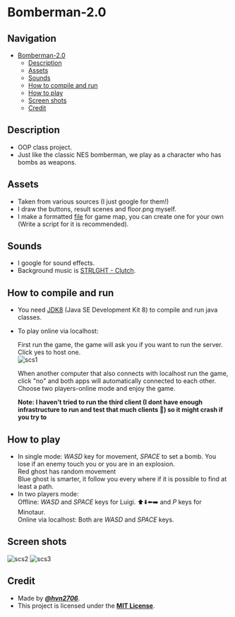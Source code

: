 # Bomberman-2.0

## Navigation
- [Bomberman-2.0](#Bomberman-2.0)
    - [Description](#Description)
    - [Assets](#Assets)
    - [Sounds](#Sounds)
    - [How to compile and run](#How-to-compile-and-run)
    - [How to play](#How-to-play)
    - [Screen shots](#Screen-shots)
    - [Credit](#Credit)
## Description
- OOP class project.
- Just like the classic NES bomberman, we play as a character who has bombs as weapons.

## Assets
- Taken from various sources (I just google for them!)
- I draw the buttons, result scenes and floor.png myself.
- I make a formatted [file](./resources/map1.txt) for game map, you can create one for your own (Write a script for it is recommended).

## Sounds
- I google for sound effects.
- Background music is [STRLGHT - Clutch](https://www.youtube.com/watch?v=z1vcJPKHJ3A).

## How to compile and run
- You need [JDK8](https://www.oracle.com/java/technologies/javase/javase-jdk8-downloads.html) (Java SE Development Kit 8) to compile and run java classes.
- To play online via localhost:
    
   First run the game, the game will ask you if you want to run the server. Click yes to host one.</br>
![scs1](./screenshots/scs1.bmp) </br>
   
   When another computer that also connects with localhost run the game, click "no" and both apps will automatically connected to each other.</br>
   Choose two players-online mode and enjoy the game.
        
   __Note: I haven't tried to run the third client (I dont have enough infrastructure to run and test that much clients 🙁) so it might crash if you try to__
        
## How to play
- In single mode: _WASD_ key for movement, _SPACE_ to set a bomb. You lose if an enemy touch you or you are in an explosion.</br>
    Red ghost has random movement</br>
    Blue ghost is smarter, it follow you every where if it is possible to find at least a path.
- In two players mode:</br>
    Offline: _WASD_ and _SPACE_ keys for Luigi. ⬆️⬇️⬅️➡️ and _P_ keys for Minotaur.</br>
    Online via localhost: Both are _WASD_ and _SPACE_ keys.

## Screen shots

![scs2](./screenshots/scs2.bmp)
![scs3](./screenshots/scs3.bmp)

## Credit
- Made by [***@hvn2706***](https://github.com/hvn2706).
- This project is licensed under the [**MIT License**](https://choosealicense.com/licenses/mit).

